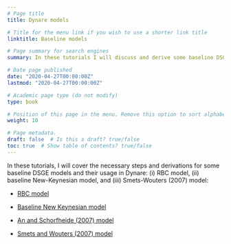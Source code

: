 ```yaml
---
# Page title
title: Dynare models

# Title for the menu link if you wish to use a shorter link title
linktitle: Baseline models

# Page summary for search engines
summary: In these tutorials I will discuss and derive some baseline DSGE models for usage in Dynare.

# Date page published
date: "2020-04-27T00:00:00Z"
lastmod: "2020-04-27T00:00:00Z"

# Academic page type (do not modify)
type: book

# Position of this page in the menu. Remove this option to sort alphabetically
weight: 10

# Page metadata.
draft: false  # Is this a draft? true/false
toc: true  # Show table of contents? true/false
---
```


In these tutorials, I will cover the necessary steps and derivations for some baseline DSGE models and their usage in Dynare: (i) RBC model, (ii) baseline New-Keynesian model, and (iii) Smets-Wouters (2007) model:

- [RBC model](rbc)

- [Baseline New Keynesian model](newkeynesian)

- [An and Schorfheide (2007) model](anscho2007)

- [Smets and Wouters (2007) model](sw2007)
